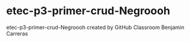 # etec-p3-primer-crud-Negroooh
etec-p3-primer-crud-Negroooh created by GitHub Classroom
Benjamin Carreras
